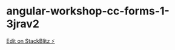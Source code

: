 # angular-workshop-cc-forms-1-3jrav2

[Edit on StackBlitz ⚡️](https://stackblitz.com/edit/angular-workshop-cc-forms-1-3jrav2)